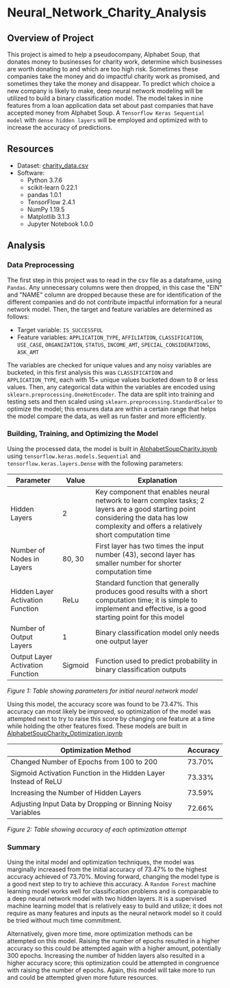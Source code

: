 # Neural_Network_Charity_Analysis

## Overview of Project

This project is aimed to help a pseudocompany, Alphabet Soup, that donates money to businesses for charity work, determine which businesses are worth donating to and which are too high risk. Sometimes these companies take the money and do impactful charity work as promised, and sometimes they take the money and disappear. To predict which choice a new company is likely to make, deep neural network modeling will be utilized to build a binary classification model. The model takes in nine features from a loan application data set about past companies that have accepted money from Alphabet Soup. A `Tensorflow Keras Sequential model` with `dense hidden layers` will be employed and optimized with to increase the accuracy of predictions.

## Resources
* Dataset: [charity_data.csv](https://github.com/caseylee94/Neural_Network_Charity_Analysis/tree/main/Resources)
* Software:
    * Python 3.7.6
    * scikit-learn 0.22.1
    * pandas 1.0.1
    * TensorFlow 2.4.1
    * NumPy 1.19.5
    * Matplotlib 3.1.3
    * Jupyter Notebook 1.0.0

## Analysis

### Data Preprocessing

The first step in this project was to read in the csv file as a dataframe, using `Pandas`. Any unnecessary columns were then dropped, in this case the "EIN" and "NAME" column are dropped because these are for identification of the different companies and do not contribute impactful information for a neural network model. Then, the target and feature variables are determined as follows:

* Target variable: `IS_SUCCESSFUL`
* Feature variables: `APPLICATION_TYPE`, `AFFILIATION`, `CLASSIFICATION`, `USE_CASE`, `ORGANIZATION`, `STATUS`, `INCOME_AMT`, `SPECIAL_CONSIDERATIONS`, `ASK_AMT`

The variables are checked for unique values and any noisy variables are bucketed, in this first analysis this was `CLASSIFICATION` and `APPLICATION_TYPE`, each with 15+ unique values bucketed down to 8 or less values. Then, any categorical data within the variables are encoded using `sklearn.preprocessing.OneHotEncoder`.  The data are split into training and testing sets and then scaled using `sklearn.preprocessing.StandardScaler` to optimize the model; this ensures data are within a certain range that helps the model compare the data, as well as run faster and more efficiently.

### Building, Training, and Optimizing the Model

Using the processed data, the model is built in [AlphabetSoupCharity.ipynb](https://github.com/caseylee94/Neural_Network_Charity_Analysis/blob/main/AlphabetSoupCharity.ipynb) using `tensorflow.keras.models.Sequential` and `tensorflow.keras.layers.Dense` with the following parameters:

| Parameter | Value | Explanation |
| --------- | ----- | ------------- |
| Hidden Layers | 2 | Key component that enables neural network to learn complex tasks; 2 layers are a good starting point considering the data has low complexity and offers a relatively short computation time |
| Number of Nodes in Layers | 80, 30 | First layer has two times the input number (43), second layer has smaller number for shorter computation time | 
| Hidden Layer Activation Function | ReLu | Standard function that generally produces good results with a short computation time; it is simple to implement and effective, is a good starting point for this model |
| Number of Output Layers | 1 | Binary classification model only needs one output layer |
| Output Layer Activation Function | Sigmoid | Function used to predict probability in binary classification outputs |

*Figure 1: Table showing parameters for initial neural network model*

Using this model, the accuracy score was found to be 73.47%. This accuracy can most likely be improved, so optimization of the model was attempted next to try to raise this score by changing one feature at a time while holding the other features fixed. These models are built in [AlphabetSoupCharity_Optimization.ipynb](https://github.com/caseylee94/Neural_Network_Charity_Analysis/blob/main/AlphabetSoupCharity_Optimization.ipynb)

| Optimization Method | Accuracy |
| ------------------- | -------- |
| Changed Number of Epochs from 100 to 200 | 73.70% |
| Sigmoid Activation Function in the Hidden Layer Instead of ReLU | 73.33% |
|Increasing the Number of Hidden Layers | 73.59% |
| Adjusting Input Data by Dropping or Binning Noisy Variables | 72.66% |

*Figure 2: Table showing accuracy of each optimization attempt*

### Summary

Using the inital model and optimization techniques, the model was marginally increased from the initial accuracy of 73.47% to the highest accuracy achieved of 73.70%. Moving forward, changing the model type is a good next step to try to achieve this accuracy. A `Random Forest` machine learning model works well for classification problems and is comparable to a deep neural network model with two hidden layers. It is a supervised machine learning model that is relatively easy to build and utilize; it does not require as many features and inputs as the neural network model so it could be tried without much time commitment.

Alternatively, given more time, more optimization methods can be attempted on this model. Raising the number of epochs resulted in a higher accuracy so this could be attempted again with a higher amount, potentially 300 epochs. Increasing the number of hidden layers also resulted in a higher accuracy score; this optimization could be attempted in congruence with raising the number of epochs. Again, this model will take more to run and could be attempted given more future resources.
